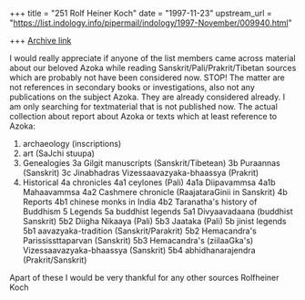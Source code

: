 +++
title = "251 Rolf Heiner Koch"
date = "1997-11-23"
upstream_url = "https://list.indology.info/pipermail/indology/1997-November/009940.html"

+++
[Archive link](https://list.indology.info/pipermail/indology/1997-November/009940.html)

I would really appreciate if anyone of the list
members came across material about our beloved
Azoka while reading Sanskrit/Pali/Prakrit/Tibetan
sources which are probably not have been
considered now.
STOP! The matter are not references in secondary
books or investigations, also not any publications
on the subject Azoka. They are already considered
already. I am only searching for textmaterial that
is not published now.
The actual collection about report about Azoka or
texts which at least reference to Azoka:
1. archaeology (inscriptions)
2. art (SaJchi stuupa)
3. Genealogies
3a Gilgit manuscripts (Sanskrit/Tibetean)
3b Puraannas (Sanskrit)
3c Jinabhadras Vizessaavazyaka-bhaassya (Prakrit)
4. Historical
4a chronicles
4a1 ceylones (Pali)
4a1a Diipavammsa
4a1b Mahaavammsa
4a2 Cashmere chronicle (RaajataraGinii in
Sanskrit)
4b Reports
4b1 chinese monks in India
4b2 Taranatha's history of Buddhism
5 Legends
5a buddhist legends
5a1 Divyaavadaana (buddhist Sanskrit)
5b2 Diigha Nikaaya (Pali)
5b3 Jaataka (Pali)
5b jinist legends
5b1 aavazyaka-tradition (Sanskrit/Parakrit)
5b2 Hemacandra's Parississttaparvan (Sanskrit)
5b3 Hemacandra's (ziilaaGka's)
Vizessaavazyaka-bhaassya (Sanskrit)
5b4 abhidhanarajendra (Prakrit/Sanskrit)

Apart of these I would be very thankful for any
other sources
Rolfheiner Koch



